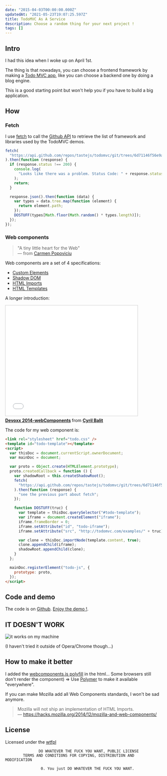 ```yaml
---
date: "2015-04-03T00:00:00.000Z"
updatedAt: "2021-05-23T19:07:25.597Z"
title: TodoMVC As A Service
description: Choose a random thing for your next project !
tags: []
---
```


## Intro

I had this idea when I woke up on April 1st.

The thing is that nowadays, you can choose a frontend framework by making a [Todo MVC app](http://todomvc.com), like you can choose a backend one by doing a blog engine.

This is a good starting point but won't help you if you have to build a big application.

## How

### Fetch

I use [fetch](https://developer.mozilla.org/en-US/docs/Web/API/GlobalFetch/fetch) to call the [Github API](https://developer.github.com/v3/) to retrieve the list of framework and libraries used by the TodoMVC demos.

```javascript
fetch(
  "https://api.github.com/repos/tastejs/todomvc/git/trees/6d71146f56e9ad51ddf3b6776e8871d33e02f4bd",
).then(function (response) {
  if (response.status !== 200) {
    console.log(
      "Looks like there was a problem. Status Code: " + response.status,
    );
    return;
  }

  response.json().then(function (data) {
    var types = data.tree.map(function (element) {
      return element.path;
    });
    DOSTUFF(types[Math.floor(Math.random() * types.length)]);
  });
});
```

### Web components

> "A tiny little heart for the Web"<br>
> &mdash; from [Carmen Popoviciu](https://carmenpopoviciu.github.io/ascii-heart/)

Web components are a set of 4 specifications:

- [Custom Elements](https://w3c.github.io/webcomponents/spec/custom/)
- [Shadow DOM](http://www.w3.org/TR/shadow-dom/)
- [HTML Imports](https://w3c.github.io/webcomponents/spec/imports/)
- [HTML Templates](http://www.w3.org/TR/html5/scripting-1.html#the-template-element)

A longer introduction:

<iframe src="//www.slideshare.net/slideshow/embed_code/42305472" width="425" height="355" frameborder="0" marginwidth="0" marginheight="0" scrolling="no" style="border:1px solid #CCC; border-width:1px; margin-bottom:5px; max-width: 100%;" allowfullscreen> </iframe> <div style="margin-bottom:5px"> <strong> <a href="//fr.slideshare.net/cyril-balit/devoxx-2014webcomponents" title="Devoxx 2014-webComponents" target="_blank">Devoxx 2014-webComponents</a> </strong> from <strong><a href="//www.slideshare.net/cyril-balit" target="_blank">Cyril Balit</a></strong> </div>

The code for my web component is:

```html
<link rel="stylesheet" href="todo.css" />
<template id="todo-template"></template>
<script>
  var thisDoc = document.currentScript.ownerDocument;
  var mainDoc = document;

  var proto = Object.create(HTMLElement.prototype);
  proto.createdCallback = function () {
    var shadowRoot = this.createShadowRoot();
    fetch(
      "https://api.github.com/repos/tastejs/todomvc/git/trees/6d71146f56e9ad51ddf3b6776e8871d33e02f4bd",
    ).then(function (response) {
      "see the previous part about fetch";
    });

    function DOSTUFF(truc) {
      var template = thisDoc.querySelector("#todo-template");
      var iframe = document.createElement("iframe");
      iframe.frameBorder = 0;
      iframe.setAttribute("id", "todo-iframe");
      iframe.setAttribute("src", "http://todomvc.com/examples/" + truc);

      var clone = thisDoc.importNode(template.content, true);
      clone.appendChild(iframe);
      shadowRoot.appendChild(clone);
    }
  };

  mainDoc.registerElement("todo-js", {
    prototype: proto,
  });
</script>
```

## Code and demo

The code is on [Github](https://github.com/SiegfriedEhret/todomvcaas).
[Enjoy the demo !](https://dev.ehret.me/todomvcaas/).

## IT DOESN'T WORK

![it works on my machine](/contentful/6BF0DBsfVGZnsJmq3WBNOn/b28b74ade359819510ee9da1f6725a65/works.png)

(I haven't tried it outside of Opera/Chrome though...)

## How to make it better

I added the [webcomponents.js polyfill](https://github.com/WebComponents/webcomponentsjs) in the html... Some browsers still don't render the component)
=> Use [Polymer](https://www.polymer-project.org/) to make it available "everywhere".

If you can make Mozilla add all Web Components standards, I won't be sad anymore.

> Mozilla will not ship an implementation of HTML Imports.<br>
> &mdash; https://hacks.mozilla.org/2014/12/mozilla-and-web-components/

## License

Licensed under the [wtfpl](http://wtfpl.org/)

```text
               DO WHATEVER THE FUCK YOU WANT, PUBLIC LICENSE
        TERMS AND CONDITIONS FOR COPYING, DISTRIBUTION AND MODIFICATION

                0. You just DO WHATEVER THE FUCK YOU WANT.
```
